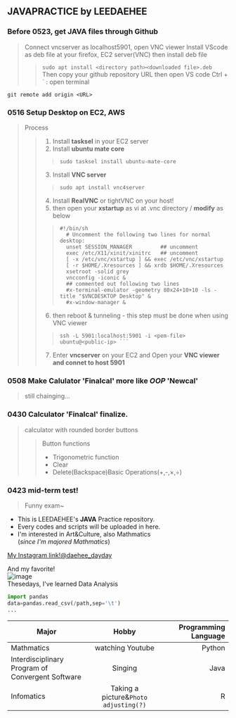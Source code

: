 ## JAVAPRACTICE by LEEDAEHEE

### Before 0523, get JAVA files through Github
>Connect vncserver as localhost5901, open VNC viewer 
>Install VScode as deb file at your firefox, EC2 server(VNC) then install deb file
>>``` sudo apt install <directory path><downloaded file>.deb ```<br>
>Then copy your github repository URL then open VS code
>>Ctrl + ` : open terminal<br>
 ```
 git remote add origin <URL>
 ```
 
### 0516 Setup Desktop on EC2, AWS
> Process
>> 1. Install **tasksel** in your EC2 server
>> 2. Install **ubuntu mate core**
>>> ```sudo tasksel install ubuntu-mate-core```
>> 3. Install **VNC server**
>>> ```sudo apt install vnc4server```
>> 4. Install **RealVNC** or tightVNC on your host!
>> 5. then open your **xstartup** as vi at .vnc directory / **modify** as below
>>>  ``` 
>>> #!/bin/sh
>>>    # Uncomment the following two lines for normal desktop:
>>>    unset SESSION_MANAGER         ## uncomment
>>>    exec /etc/X11/xinit/xinitrc   ## uncomment
>>>    [ -x /etc/vnc/xstartup ] && exec /etc/vnc/xstartup
>>>    [ -r $HOME/.Xresources ] && xrdb $HOME/.Xresources
>>>    xsetroot -solid grey
>>>    vncconfig -iconic &
>>>    ## commented out following two lines
>>>    #x-terminal-emulator -geometry 80x24+10+10 -ls -title "$VNCDESKTOP Desktop" &
>>>    #x-window-manager &
>>>    ```
>> 6. then reboot & tunneling - this step must be done when using VNC viewer
>>> ``` sudo reboot now
>>>ssh -L 5901:localhost:5901 -i <pem-file> ubuntu@<public-ip> ```
>> 7. Enter **vncserver** on your EC2 and Open your **VNC viewer and connet to host 5901**
### 0508 Make Calulator 'Finalcal' more like *OOP* 'Newcal'
> still chainging...

### 0430 Calculator 'Finalcal' finalize.
> calculator with rounded border buttons
>> Button functions<br>
>> - Trigonometric function
>> - Clear
>> - Delete(Backspace)Basic Operations(+,-,×,÷)

### 0423 mid-term test!
> Funny exam~



 












- This is LEEDAEHEE's **JAVA** Practice repository.  
- Every codes and scripts will be uploaded in here.  
- I'm interested in Art&Culture, also Mathmatics  
(*since I'm majored Mathmatics*)

[My Instagram link!@daehee_dayday](https://www.instagram.com/daehee_dayday/?hl=ko)  

And my favorite!  
![image](https://user-images.githubusercontent.com/48408497/54598910-e3d07380-4a7c-11e9-8d5a-c571c1859363.png)  
Thesedays, I've learned Data Analysis
```python
import pandas
data=pandas.read_csv(/path,sep='\t')
...
```
| Major | Hobby | Programming Language  |
| --- |:---:| ---:|
| Mathmatics | watching Youtube | Python |
| Interdisciplinary <br> Program of Convergent Software | Singing |Java|
| Infomatics | Taking a picture&`Photo adjusting(?)` |R|
